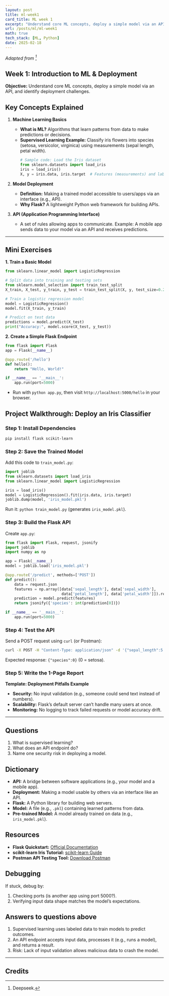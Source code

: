 ```yaml
---
layout: post
title: ml-week1
card_title: ML week 1
excerpt: "Understand core ML concepts, deploy a simple model via an API, and identify deployment challenges."
url: /posts/ml/ml-week1
math: true
tech_stack: [ML, Python]
date: 2025-02-18
---
```


*Adapted from [^1]*

## Week 1: Introduction to ML & Deployment
**Objective:** Understand core ML concepts, deploy a simple model via an API, and identify deployment challenges.

## Key Concepts Explained
1. **Machine Learning Basics**  
   - **What is ML?** Algorithms that learn patterns from data to make predictions or decisions.  
   - **Supervised Learning Example:** Classify iris flowers into species (setosa, versicolor, virginica) using measurements (sepal length, petal width).  
     ```python
     # Sample code: Load the Iris dataset
     from sklearn.datasets import load_iris
     iris = load_iris()
     X, y = iris.data, iris.target  # Features (measurements) and labels (species)
     ```

2. **Model Deployment**  
   - **Definition:** Making a trained model accessible to users/apps via an interface (e.g., API).  
   - **Why Flask?** A lightweight Python web framework for building APIs.  

3. **API (Application Programming Interface)**  
   - A set of rules allowing apps to communicate. Example: A mobile app sends data to your model via an API and receives predictions.  

---

## Mini Exercises

**1. Train a Basic Model**  

```python
from sklearn.linear_model import LogisticRegression

# Split data into training and testing sets
from sklearn.model_selection import train_test_split
X_train, X_test, y_train, y_test = train_test_split(X, y, test_size=0.2)

# Train a logistic regression model
model = LogisticRegression()
model.fit(X_train, y_train)

# Predict on test data
predictions = model.predict(X_test)
print("Accuracy:", model.score(X_test, y_test))
```

**2. Create a Simple Flask Endpoint**  
```python
from flask import Flask
app = Flask(__name__)

@app.route('/hello')
def hello():
    return "Hello, World!"

if __name__ == '__main__':
    app.run(port=5000)
```
- Run with `python app.py`, then visit `http://localhost:5000/hello` in your browser.

## Project Walkthrough: Deploy an Iris Classifier

### Step 1: Install Dependencies
```bash
pip install flask scikit-learn
```

### Step 2: Save the Trained Model

Add this code to `train_model.py`:  

```python
import joblib
from sklearn.datasets import load_iris
from sklearn.linear_model import LogisticRegression

iris = load_iris()
model = LogisticRegression().fit(iris.data, iris.target)
joblib.dump(model, 'iris_model.pkl')
```
Run it: `python train_model.py` (generates `iris_model.pkl`).  

### Step 3: Build the Flask API
Create `app.py`:  

```python
from flask import Flask, request, jsonify
import joblib
import numpy as np

app = Flask(__name__)
model = joblib.load('iris_model.pkl')

@app.route('/predict', methods=['POST'])
def predict():
    data = request.json
    features = np.array([data['sepal_length'], data['sepal_width'], 
                         data['petal_length'], data['petal_width']]).reshape(1, -1)
    prediction = model.predict(features)
    return jsonify({'species': int(prediction[0])})

if __name__ == '__main__':
    app.run(port=5000)
```

### Step 4: Test the API

Send a POST request using `curl` (or Postman):  

```bash
curl -X POST -H "Content-Type: application/json" -d '{"sepal_length":5.1, "sepal_width":3.5, "petal_length":1.4, "petal_width":0.2}' http://localhost:5000/predict
```

Expected response: `{"species":0}` (0 = setosa).  

### Step 5: Write the 1-Page Report

**Template: Deployment Pitfalls Example**  
- **Security:** No input validation (e.g., someone could send text instead of numbers).  
- **Scalability:** Flask’s default server can’t handle many users at once.  
- **Monitoring:** No logging to track failed requests or model accuracy drift.  

---

## Questions
1. What is supervised learning?  
2. What does an API endpoint do?  
3. Name one security risk in deploying a model.  

## Dictionary
- **API:** A bridge between software applications (e.g., your model and a mobile app).  
- **Deployment:** Making a model usable by others via an interface like an API.  
- **Flask:** A Python library for building web servers.  
- **Model:** A file (e.g., `.pkl`) containing learned patterns from data.  
- **Pre-trained Model:** A model already trained on data (e.g., `iris_model.pkl`).  

## Resources
- **Flask Quickstart:** [Official Documentation](https://flask.palletsprojects.com/en/3.0.x/quickstart/)  
- **scikit-learn Iris Tutorial:** [scikit-learn Guide](https://scikit-learn.org/stable/auto_examples/datasets/plot_iris_dataset.html)  
- **Postman API Testing Tool:** [Download Postman](https://www.postman.com/)  

## Debugging
If stuck, debug by:  
1. Checking ports (is another app using port 5000?).
2. Verifying input data shape matches the model’s expectations.

## Answers to questions above
1. Supervised learning uses labeled data to train models to predict outcomes.  
2. An API endpoint accepts input data, processes it (e.g., runs a model), and returns a result.  
3. Risk: Lack of input validation allows malicious data to crash the model.  

---
## Credits

[^1]: Deepseek.
<!--Written by Jorge Porras (2025)-->